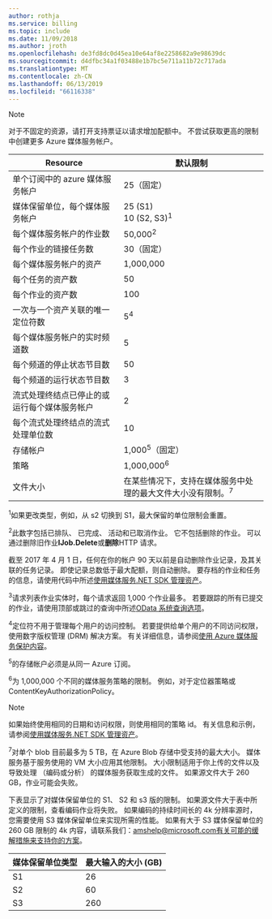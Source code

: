 ```yaml
---
author: rothja
ms.service: billing
ms.topic: include
ms.date: 11/09/2018
ms.author: jroth
ms.openlocfilehash: de3fd8dc0d45ea10e64af8e2258682a9e98639dc
ms.sourcegitcommit: d4dfbc34a1f03488e1b7bc5e711a11b72c717ada
ms.translationtype: MT
ms.contentlocale: zh-CN
ms.lasthandoff: 06/13/2019
ms.locfileid: "66116338"
---
```

>[!NOTE]
>对于不固定的资源，请打开支持票证以请求增加配额中。 不尝试获取更高的限制中创建更多 Azure 媒体服务帐户。

| Resource | 默认限制 | 
| --- | --- | 
| 单个订阅中的 azure 媒体服务帐户 | 25（固定） |
| 媒体保留单位，每个媒体服务帐户 |25 (S1)<br/>10 (S2, S3)<sup>1</sup> | 
| 每个媒体服务帐户的作业数 | 50,000<sup>2</sup> |
| 每个作业的链接任务数 | 30（固定） |
| 每个媒体服务帐户的资产 | 1,000,000|
| 每个任务的资产数 | 50 |
| 每个作业的资产数 | 100 |
| 一次与一个资产关联的唯一定位符数 | 5<sup>4</sup> |
| 每个媒体服务帐户的实时频道数 |5|
| 每个频道的停止状态节目数 |50|
| 每个频道的运行状态节目数 |3|
| 流式处理终结点已停止的或运行每个媒体服务帐户|2|
| 每个流式处理终结点的流式处理单位数 |10 |
| 存储帐户 | 1,000<sup>5</sup>（固定） |
| 策略 | 1,000,000<sup>6</sup> |
| 文件大小| 在某些情况下，支持在媒体服务中处理的最大文件大小没有限制。<sup>7</sup> |

<sup>1</sup>如果更改类型，例如，从 s2 切换到 S1，最大保留的单位限制会重置。

<sup>2</sup>此数字包括已排队、 已完成、 活动和已取消作业。 它不包括删除的作业。 可以通过删除旧作业**IJob.Delete**或**删除**HTTP 请求。

截至 2017 年 4 月 1 日，任何在你的帐户 90 天以前是自动删除作业记录，及其关联的任务记录。 即使记录总数低于最大配额，则自动删除。 要存档的作业和任务的信息，请使用代码中所述[使用媒体服务.NET SDK 管理资产](../articles/media-services/previous/media-services-dotnet-manage-entities.md)。

<sup>3</sup>请求列表作业实体时，每个请求返回 1,000 个作业最多。 若要跟踪的所有已提交的作业，请使用顶部或跳过的查询中所述[OData 系统查询选项](/previous-versions/dynamicscrm-2015/developers-guide/gg309461(v=crm.7))。

<sup>4</sup>定位符不用于管理每个用户的访问控制。 若要提供给单个用户的不同访问权限，使用数字版权管理 (DRM) 解决方案。 有关详细信息，请参阅[使用 Azure 媒体服务保护内容](../articles/media-services/previous/media-services-content-protection-overview.md)。

<sup>5</sup>的存储帐户必须是从同一 Azure 订阅。

<sup>6</sup>为 1,000,000 个不同的媒体服务策略的限制。 例如，对于定位器策略或 ContentKeyAuthorizationPolicy。 

>[!NOTE]
> 如果始终使用相同的日期和访问权限，则使用相同的策略 id。 有关信息和示例，请参阅[使用媒体服务.NET SDK 管理资产](../articles/media-services/previous/media-services-dotnet-manage-entities.md#limit-access-policies)。

<sup>7</sup>对单个 blob 目前最多为 5 TB，在 Azure Blob 存储中受支持的最大大小。 媒体服务基于服务使用的 VM 大小应用其他限制。 大小限制适用于你上传的文件以及导致处理 （编码或分析） 的媒体服务获取生成的文件。 如果源文件大于 260 GB，作业可能会失败。 

下表显示了对媒体保留单位的 S1、 S2 和 s3 版的限制。 如果源文件大于表中所定义的限制，查看编码作业将失败。 如果编码的持续时间长的 4k 分辨率源时，您需要使用 S3 媒体保留单位来实现所需的性能。 如果有大于 S3 媒体保留单位的 260 GB 限制的 4k 内容，请联系我们：amshelp@microsoft.com有关可能的缓解措施来支持你的方案。

|媒体保留单位类型   |最大输入的大小 (GB)|
|---|---|
|S1 |   26|
|S2 | 60|
|S3 |260|
